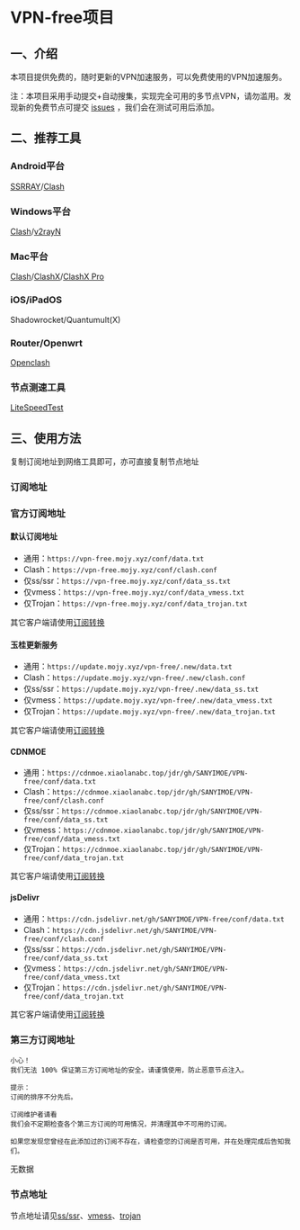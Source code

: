 # VPN-free项目
## 一、介绍
本项目提供免费的，随时更新的VPN加速服务，可以免费使用的VPN加速服务。

注：本项目采用手动提交+自动搜集，实现完全可用的多节点VPN，请勿滥用。发现新的免费节点可提交 [issues](https://github.com/SANYIMOE/VPN-free/issues) ，我们会在测试可用后添加。

## 二、推荐工具
### Android平台
[SSRRAY](https://github.com/xxf098/shadowsocksr-v2ray-trojan-android/releases)/[Clash](https://github.com/Kr328/ClashForAndroid/releases)

### Windows平台
[Clash](https://github.com/ender-zhao/Clash-for-Windows_Chinese/releases)/[v2rayN](https://github.com/2dust/v2rayN/releases)

### Mac平台
[Clash](https://github.com/Fndroid/clash_for_windows_pkg/releases)/[ClashX](https://github.com/yichengchen/clashX/releases)/[ClashX Pro](https://install.appcenter.ms/users/clashx/apps/clashx-pro/distribution_groups/public)

### iOS/iPadOS
Shadowrocket/Quantumult(X)

### Router/Openwrt
[Openclash](https://github.com/vernesong/OpenClash/releases)

### 节点测速工具
[LiteSpeedTest](https://github.com/xxf098/LiteSpeedTest/releases)

## 三、使用方法
复制订阅地址到网络工具即可，亦可直接复制节点地址

### 订阅地址
### 官方订阅地址
#### 默认订阅地址
- 通用：`https://vpn-free.mojy.xyz/conf/data.txt`
- Clash：`https://vpn-free.mojy.xyz/conf/clash.conf`
- 仅ss/ssr：`https://vpn-free.mojy.xyz/conf/data_ss.txt`
- 仅vmess：`https://vpn-free.mojy.xyz/conf/data_vmess.txt`
- 仅Trojan：`https://vpn-free.mojy.xyz/conf/data_trojan.txt`

其它客户端请使用[订阅转换](https://acl4ssr.netlify.app)

#### 玉桂更新服务
- 通用：`https://update.mojy.xyz/vpn-free/.new/data.txt`
- Clash：`https://update.mojy.xyz/vpn-free/.new/clash.conf`
- 仅ss/ssr：`https://update.mojy.xyz/vpn-free/.new/data_ss.txt`
- 仅vmess：`https://update.mojy.xyz/vpn-free/.new/data_vmess.txt`
- 仅Trojan：`https://update.mojy.xyz/vpn-free/.new/data_trojan.txt`

其它客户端请使用[订阅转换](https://acl4ssr.netlify.app)

#### CDNMOE
- 通用：`https://cdnmoe.xiaolanabc.top/jdr/gh/SANYIMOE/VPN-free/conf/data.txt`
- Clash：`https://cdnmoe.xiaolanabc.top/jdr/gh/SANYIMOE/VPN-free/conf/clash.conf`
- 仅ss/ssr：`https://cdnmoe.xiaolanabc.top/jdr/gh/SANYIMOE/VPN-free/conf/data_ss.txt`
- 仅vmess：`https://cdnmoe.xiaolanabc.top/jdr/gh/SANYIMOE/VPN-free/conf/data_vmess.txt`
- 仅Trojan：`https://cdnmoe.xiaolanabc.top/jdr/gh/SANYIMOE/VPN-free/conf/data_trojan.txt`

其它客户端请使用[订阅转换](https://acl4ssr.netlify.app)

#### jsDelivr
- 通用：`https://cdn.jsdelivr.net/gh/SANYIMOE/VPN-free/conf/data.txt`
- Clash：`https://cdn.jsdelivr.net/gh/SANYIMOE/VPN-free/conf/clash.conf`
- 仅ss/ssr：`https://cdn.jsdelivr.net/gh/SANYIMOE/VPN-free/conf/data_ss.txt`
- 仅vmess：`https://cdn.jsdelivr.net/gh/SANYIMOE/VPN-free/conf/data_vmess.txt`
- 仅Trojan：`https://cdn.jsdelivr.net/gh/SANYIMOE/VPN-free/conf/data_trojan.txt`

其它客户端请使用[订阅转换](https://acl4ssr.netlify.app)

### 第三方订阅地址
```
小心！
我们无法 100% 保证第三方订阅地址的安全。请谨慎使用，防止恶意节点注入。
```

```
提示：
订阅的排序不分先后。
```

```
订阅维护者请看
我们会不定期检查各个第三方订阅的可用情况，并清理其中不可用的订阅。

如果您发现您曾经在此添加过的订阅不存在，请检查您的订阅是否可用，并在处理完成后告知我们。
```

无数据

### 节点地址
节点地址请见[ss/ssr](https://vpn-free.mojy.xyz/conf/data_ss_new.txt)、[vmess](https://vpn-free.mojy.xyz/conf/data_vmess_new.txt)、[trojan](https://vpn-free.mojy.xyz/conf/data_trojan_new.txt)
